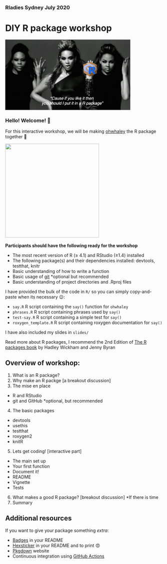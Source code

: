 ### Rladies Sydney July 2020 

# DIY R package workshop 

<img src="Beyonce_package.png" align="center" alt="" width="400">

### Hello! Welcome! 👋

For this interactive workshop, we will be making [ohwhaley](https://github.com/fontikar/ohwhaley) the R package together 🐋

<img src="https://media.giphy.com/media/1V2f9bO6V1hGsNFeQ3/giphy.gif" width="300" height="300"/>

**Participants should have the following ready for the workshop**

- The most recent version of R (≥ 4.1) and RStudio (≥1.4) installed
- The following package(s) and their dependencies installed: devtools, testthat, knitr
- Basic understanding of how to write a function
- Basic usage of [git](https://jennybc.github.io/2014-05-12-ubc/ubc-r/session03_git.html) *optional but recommended
- Basic understanding of project directories and .Rproj files

I have provided the bulk of the code in `R/` so you can simply copy-and-paste when its necessary 😉:

- `say.R` R script containing the `say()` function for `ohwhaley`
- `phrases.R` R script containing phrases used by `say()`
- `test-say.R` R script containing a simple test for `say()`
- `roxygen_template.R` R script containing roxygen documentation for `say()`

I have also included my slides in `slides/`

Read more about R packages, I recommend the 2nd Edition of [The R packages book](https://r-pkgs.org/) by Hadley Wickham and Jenny Byran

## Overview of workshop:

1. What is an R package?
2. Why make an R packge [a breakout discussion]
3. The mise en place
  - R and RStudio
  - git and GitHub *optional, but recommended
4. The basic packages
  - devtools
  - usethis
  - testthat
  - roxygen2
  - knitR
5. Lets get coding! [interactive part]
  - The main set up
  - Your first function
  - Document it!
  - README
  - Vignette
  - Tests
6. What makes a good R package? [breakout discussion] *If there is time
7. Summary

## Additional resources
If you want to give your package something *extra*:

- [Badges](https://github.com/GuangchuangYu/badger) in your README 
- [Hexsticker](https://github.com/GuangchuangYu/hexSticker) in your README and to print 😍
- [Pkgdown](https://pkgdown.r-lib.org/) website 
- Continuous integration using [GitHub Actions](https://github.com/r-lib/actions)



